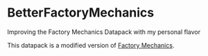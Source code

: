 # BetterFactoryMechanics
Improving the Factory Mechanics Datapack with my personal flavor

This datapack is a modified version of [Factory Mechanics](https://www.planetminecraft.com/data-pack/factory-mechanics/).